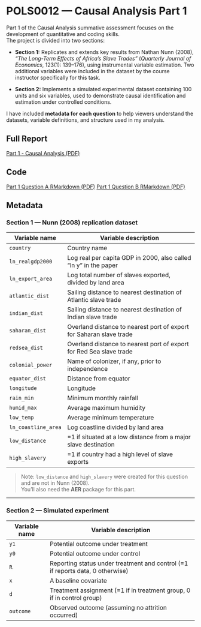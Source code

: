 # POLS0012 — Causal Analysis Part 1

Part 1 of the Causal Analysis summative assessment focuses on the development of quantitative and coding skills.  
The project is divided into two sections:

- **Section 1:** Replicates and extends key results from Nathan Nunn (2008), *“The Long-Term Effects of Africa’s Slave Trades”* (*Quarterly Journal of Economics*, 123(1): 139–176), using instrumental variable estimation. Two additional variables were included in the dataset by the course instructor specifically for this task.

- **Section 2:** Implements a simulated experimental dataset containing 100 units and six variables, used to demonstrate causal identification and estimation under controlled conditions.

I have included **metadata for each question** to help viewers understand the datasets, variable definitions, and structure used in my analysis.

## Full Report
[Part 1 - Causal Analysis (PDF)](report/part1_report.pdf)

## Code
[Part 1 Question A RMarkdown (PDF)](code/q1.pdf)
[Part 1 Question B RMarkdown (PDF)](code/q2.pdf)

## Metadata

### Section 1 — Nunn (2008) replication dataset

| Variable name       | Variable description                                                                 |
|---------------------|---------------------------------------------------------------------------------------|
| `country`           | Country name                                                                          |
| `ln_realgdp2000`    | Log real per capita GDP in 2000, also called “ln y” in the paper                      |
| `ln_export_area`    | Log total number of slaves exported, divided by land area                             |
| `atlantic_dist`     | Sailing distance to nearest destination of Atlantic slave trade                       |
| `indian_dist`       | Sailing distance to nearest destination of Indian slave trade                         |
| `saharan_dist`      | Overland distance to nearest port of export for Saharan slave trade                   |
| `redsea_dist`       | Overland distance to nearest port of export for Red Sea slave trade                   |
| `colonial_power`    | Name of colonizer, if any, prior to independence                                      |
| `equator_dist`      | Distance from equator                                                                 |
| `longitude`         | Longitude                                                                             |
| `rain_min`          | Minimum monthly rainfall                                                              |
| `humid_max`         | Average maximum humidity                                                              |
| `low_temp`          | Average minimum temperature                                                           |
| `ln_coastline_area` | Log coastline divided by land area                                                    |
| `low_distance`      | =1 if situated at a low distance from a major slave destination                       |
| `high_slavery`      | =1 if country had a high level of slave exports                                       |

> Note: `low_distance` and `high_slavery` were created for this question and are not in Nunn (2008).  
> You’ll also need the **AER** package for this part.

---

### Section 2 — Simulated experiment

| Variable name | Variable description                                                                 |
|---------------|---------------------------------------------------------------------------------------|
| `y1`          | Potential outcome under treatment                                                     |
| `y0`          | Potential outcome under control                                                       |
| `R`           | Reporting status under treatment and control (=1 if reports data, 0 otherwise)        |
| `x`           | A baseline covariate                                                                  |
| `d`           | Treatment assignment (=1 if in treatment group, 0 if in control group)                |
| `outcome`     | Observed outcome (assuming no attrition occurred)                                     |

